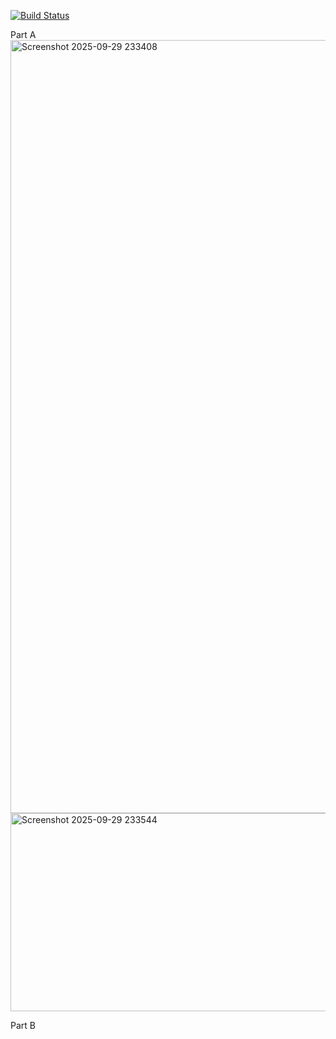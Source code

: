 [![Build Status](https://app.travis-ci.com/github/jcwilson11/JCW.SSW567.svg?branch=main)](https://app.travis-ci.com/github/jcwilson11/JCW.SSW567/builds?serverType=git)

Part A
<img width="1539" height="1237" alt="Screenshot 2025-09-29 233408" src="https://github.com/user-attachments/assets/ad846ac8-0d5c-477b-986d-9a31ca898ec5" />
<img width="1236" height="317" alt="Screenshot 2025-09-29 233544" src="https://github.com/user-attachments/assets/e15de69a-4949-4d9a-8961-4d3b2bb70d00" />

Part B
